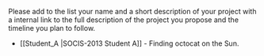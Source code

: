 Please add to the list your name and a short description of your project with a internal link to the full description of the project you propose and the timeline you plan to follow.
* [[Student_A |SOCIS-2013  Student A]] - Finding octocat on the Sun.

